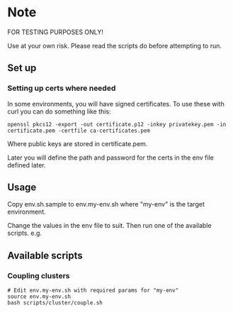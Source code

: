 # Note

FOR TESTING PURPOSES ONLY! 

Use at your own risk. Please read the scripts do before attempting to run.

## Set up

### Setting up certs where needed

In some environments, you will have signed certificates. To use these
with curl you can do something like this:

`openssl pkcs12 -export -out certificate.p12 -inkey privatekey.pem -in certificate.pem -certfile ca-certificates.pem`

Where public keys are stored in certificate.pem.

Later you will define the path and password for the certs in the env file defined later.

## Usage

Copy env.sh.sample to env.my-env.sh where "my-env" is the target environment.

Change the values in the env file to suit. Then run one of the available scripts. e.g.

## Available scripts

### Coupling clusters

```
# Edit env.my-env.sh with required params for "my-env"
source env.my-env.sh
bash scripts/cluster/couple.sh
```
